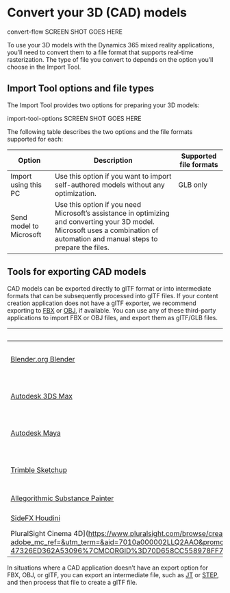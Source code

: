 

# Convert your 3D (CAD) models

convert-flow SCREEN SHOT GOES HERE

To use your 3D models with the Dynamics 365 mixed reality applications, you’ll need to convert them to a file format that supports real-time rasterization. The type of file you convert to depends on the option you’ll choose in the Import Tool.

## Import Tool options and file types

The Import Tool provides two options for preparing your 3D models: 

import-tool-options SCREEN SHOT GOES HERE

The following table describes the two options and the file formats supported for each:

|Option|Description|Supported file formats|
|------------|-----------------------------------------------------------------|-----------------------------|
|Import using this PC|Use this option if you want to import self-authored models without any optimization.|GLB only|
|Send model to Microsoft|Use this option if you need Microsoft’s assistance in optimizing and converting your 3D model. Microsoft uses a combination of automation and manual steps to prepare the files. |

## Tools for exporting CAD models

CAD models can be exported directly to glTF format or into intermediate formats that can be subsequently processed into glTF files. If your content creation application does not have a glTF exporter, we recommend exporting to [FBX](https://aka.ms/FBXfileformat) or [OBJ](https://en.wikipedia.org/wiki/Wavefront_.obj_file), if available. You can use any of these third-party applications to import FBX or OBJ files, and export them as glTF/GLB files.

|Contect creation package|Description|
|-----------------------------------------------|---------------------------------------------------------------|
[Blender.org Blender](https://aka.ms/Blender_2.8)|Native import/export for Blender 2.8 or later|
[Autodesk 3DS Max](https://aka.ms/BabylonJS_Max2Babylon_Installation)|Babylon.JS plug-in for Max 2015 or later|
[Autodesk Maya](https://aka.ms/BabylonJS_Maya2Babylon_Installation)|Babylon.JS plug-in for Maya 2018 or later|
[Trimble Sketchup](https://aka.ms/SketchUp_glTF_Export)|Separate extensions for [import](https://aka.ms/Sketchupimport) and [export](https://aka.ms/sketchupexport)|
|[Allegorithmic Substance Painter](https://aka.ms/SubstancePainter_glTF_Exporter)|Native exporter|
|[SideFX Houdini](https://aka.ms/Houdini_glTF_Exporter)|Native import/export|
|PluralSight Cinema 4D](https://www.pluralsight.com/browse/creative-professional/3d-vfx/cinema-4d-2?adobe_mc_ref=&utm_term=&aid=7010a000002LLQ2AAO&promo=&oid=&utm_source=non_branded&utm_medium=digital_paid_search_bing&utm_campaign=Bing_US_Courses_CDE_Cinema4d_E&utm_content=&s_kwcid=AL!5668!10!77584342505126!77584387031593&ef_id=W8kIKQAAAMMyqBeW%3A20190411225705%3As&adobe_mc_sdid=SDID%3D397AA90F5DBB519A-47326ED362A53096%7CMCORGID%3D70D658CC558978FF7F000101%2540AdobeOrg%7CTS%3D1555023433)|Native export|

In situations where a CAD application doesn’t have an export option for FBX, OBJ, or glTF, you can export an intermediate file, such as [JT](https://aka.ms/Jtfileformat) or [STEP](https://aka.ms/STEPfileformat), and then process that file to create a glTF file. 



